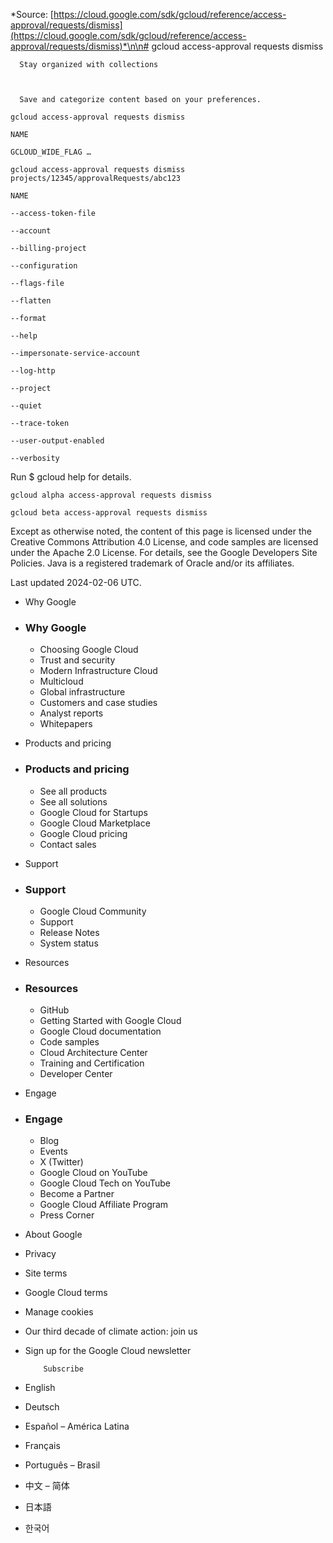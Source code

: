 *Source: [https://cloud.google.com/sdk/gcloud/reference/access-approval/requests/dismiss](https://cloud.google.com/sdk/gcloud/reference/access-approval/requests/dismiss)*\n\n# gcloud access-approval requests dismiss
      


      
      Stay organized with collections
    

      
      Save and categorize content based on your preferences.

```
gcloud access-approval requests dismiss
```

```
NAME
```

```
GCLOUD_WIDE_FLAG …
```

```
gcloud access-approval requests dismiss projects/12345/approvalRequests/abc123
```

```
NAME
```

```
--access-token-file
```

```
--account
```

```
--billing-project
```

```
--configuration
```

```
--flags-file
```

```
--flatten
```

```
--format
```

```
--help
```

```
--impersonate-service-account
```

```
--log-http
```

```
--project
```

```
--quiet
```

```
--trace-token
```

```
--user-output-enabled
```

```
--verbosity
```

Run $ gcloud help for details.

```
gcloud alpha access-approval requests dismiss
```

```
gcloud beta access-approval requests dismiss
```

Except as otherwise noted, the content of this page is licensed under the Creative Commons Attribution 4.0 License, and code samples are licensed under the Apache 2.0 License. For details, see the Google Developers Site Policies. Java is a registered trademark of Oracle and/or its affiliates.

Last updated 2024-02-06 UTC.

- Why Google
- ### Why Google
    - Choosing Google Cloud
    - Trust and security
    - Modern Infrastructure Cloud
    - Multicloud
    - Global infrastructure
    - Customers and case studies
    - Analyst reports
    - Whitepapers
- Products and pricing
- ### Products and pricing
    - See all products
    - See all solutions
    - Google Cloud for Startups
    - Google Cloud Marketplace
    - Google Cloud pricing
    - Contact sales
- Support
- ### Support
    - Google Cloud Community
    - Support
    - Release Notes
    - System status
- Resources
- ### Resources
    - GitHub
    - Getting Started with Google Cloud
    - Google Cloud documentation
    - Code samples
    - Cloud Architecture Center
    - Training and Certification
    - Developer Center
- Engage
- ### Engage
    - Blog
    - Events
    - X (Twitter)
    - Google Cloud on YouTube
    - Google Cloud Tech on YouTube
    - Become a Partner
    - Google Cloud Affiliate Program
    - Press Corner

- About Google
- Privacy
- Site terms
- Google Cloud terms
- Manage cookies
- Our third decade of climate action: join us
- Sign up for the Google Cloud newsletter

          Subscribe

- English
- Deutsch
- Español – América Latina
- Français
- Português – Brasil
- 中文 – 简体
- 日本語
- 한국어